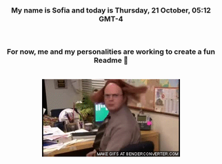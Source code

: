 


<div align="center">
<h3 >My name is Sofia and today is Thursday, 21 October, 05:12 GMT-4</h3><br>
<h3 >For now, me and my personalities are working to create a fun Readme 👋
</h3><br>
<img src='img/dwight.gif' alt='working...'/>
</div>
